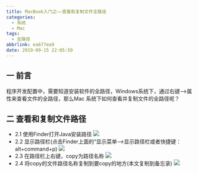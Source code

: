 ```yaml
---
title: MacBook入门之——查看和复制文件全路径
categories:
  - 系统
  - Mac
tags:
  - 全路径
abbrlink: ea677ea9
date: 2019-09-15 22:05:59
---
```

## 一 前言

程序开发配置中，需要知道安装软件的全路径，Windows系统下，通过右键—>属性来查看文件的全路径，那么Mac 系统下如何查看并复制文件的全路径呢？      

<!--more-->

## 二 查看和复制文件路径

* 2.1 使用Finder打开Java安装路径
  ![][1]
*  2.2 显示路径栏(点击Finder上面的“显示菜单—>显示路径栏或者快捷键：alt+command+p)
	![][2]
* 2.3 在路径栏上右键，copy为路径名称
	![][3]
* 2.4 将copy的文件路径名称复制到要copy的地方(本文复制到备忘录)
	![][4]



[1]: https://cdn.jsdelivr.net/gh/PGzxc/CDN@master/blog-image/mac-file-path-java-look.png
[2]: https://cdn.jsdelivr.net/gh/PGzxc/CDN@master/blog-image/mac-file-path-show.png
[3]: https://cdn.jsdelivr.net/gh/PGzxc/CDN@master/blog-image/mac-file-path-copy-path.png
[4]: https://cdn.jsdelivr.net/gh/PGzxc/CDN@master/blog-image/mac-file-path-copy-editor.png
